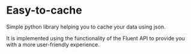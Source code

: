 # Easy-to-cache
Simple python library helping you to cache your data using json.

It is implemented using the functionality of the Fluent API to provide you with a more user-friendly experience.
